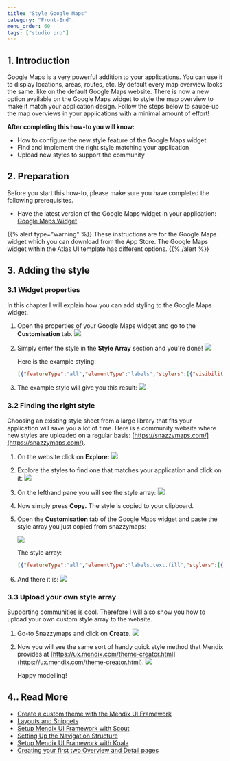 ```yaml
---
title: "Style Google Maps"
category: "Front-End"
menu_order: 60
tags: ["studio pro"]
---
```


## 1. Introduction

Google Maps is a very powerful addition to your applications. You can use it to display locations, areas, routes, etc. By default every map overview looks the same, like on the default Google Maps website. There is now a new option available on the Google Maps widget to style the map overview to make it match your application design. Follow the steps below to sauce-up the map overviews in your applications with a minimal amount of effort!

**After completing this how-to you will know:**

*   How to configure the new style feature of the Google Maps widget
*   Find and implement the right style matching your application
*   Upload new styles to support the community

## 2. Preparation

Before you start this how-to, please make sure you have completed the following prerequisites.

*   Have the latest version of the Google Maps widget in your application: [Google Maps Widget](https://appstore.home.mendix.com/link/app/39/)

{{% alert type="warning" %}}
These instructions are for the Google Maps widget which you can download from the App Store. The Google Maps widget within the Atlas UI template has different options.
{{% /alert %}}

## 3. Adding the style

### 3.1 Widget properties

In this chapter I will explain how you can add styling to the Google Maps widget.

1.  Open the properties of your Google Maps widget and go to the **Customisation** tab.
    ![](attachments/19202780/19398957.png)

2.  Simply enter the style in the **Style Array** section and you're done!
    ![](attachments/19202780/19398956.png)

    Here is the example styling:

    ```json
    [{"featureType":"all","elementType":"labels","stylers":[{"visibility":"off"}]},{"featureType":"administrative","elementType":"all","stylers":[{"visibility":"off"}]},{"featureType":"administrative","elementType":"labels","stylers":[{"visibility":"off"}]},{"featureType":"landscape","elementType":"all","stylers":[{"visibility":"on"}]},{"featureType":"landscape","elementType":"geometry.fill","stylers":[{"color":"#abce83"}]},{"featureType":"landscape","elementType":"labels","stylers":[{"visibility":"off"}]},{"featureType":"poi","elementType":"all","stylers":[{"visibility":"off"}]},{"featureType":"road","elementType":"geometry.fill","stylers":[{"visibility":"simplified"}]},{"featureType":"road","elementType":"labels.text.fill","stylers":[{"color":"#5B5B3F"}]},{"featureType":"road","elementType":"labels.text.stroke","stylers":[{"color":"#ABCE83"}]},{"featureType":"road","elementType":"labels.icon","stylers":[{"visibility":"off"}]},{"featureType":"road.highway","elementType":"geometry","stylers":[{"color":"#EBF4A4"}]},{"featureType":"road.arterial","elementType":"all","stylers":[{"visibility":"off"}]},{"featureType":"road.local","elementType":"all","stylers":[{"visibility":"off"}]},{"featureType":"transit","elementType":"all","stylers":[{"visibility":"off"}]},{"featureType":"water","elementType":"geometry","stylers":[{"visibility":"on"},{"color":"#aee2e0"}]}]
    ```

3.  The example style will give you this result:
    ![](attachments/19202780/19398958.png)

### 3.2 Finding the right style

Choosing an existing style sheet from a large library that fits your application will save you a lot of time. Here is a community website where new styles are uploaded on a regular basis: [https://snazzymaps.com/](https://snazzymaps.com/).

1.  On the website click on **Explore:**
    ![](attachments/19202780/19398959.png)
2.  Explore the styles to find one that matches your application and click on it:
    ![](attachments/19202780/19398960.png)
3.  On the lefthand pane you will see the style array:
    ![](attachments/19202780/19398961.png)
4.  Now simply press **Copy.** The style is copied to your clipboard.
5.  Open the **Customisation** tab of the Google Maps widget and paste the style array you just copied from snazzymaps:

    ![](attachments/19202780/19398962.png)

    The style array:

    ```json
    [{"featureType":"all","elementType":"labels.text.fill","stylers":[{"color":"#ffffff"}]},{"featureType":"all","elementType":"labels.text.stroke","stylers":[{"color":"#000000"},{"lightness":13}]},{"featureType":"administrative","elementType":"geometry.fill","stylers":[{"color":"#000000"}]},{"featureType":"administrative","elementType":"geometry.stroke","stylers":[{"color":"#144b53"},{"lightness":14},{"weight":1.4}]},{"featureType":"landscape","elementType":"all","stylers":[{"color":"#08304b"}]},{"featureType":"poi","elementType":"geometry","stylers":[{"color":"#0c4152"},{"lightness":5}]},{"featureType":"road.highway","elementType":"geometry.fill","stylers":[{"color":"#000000"}]},{"featureType":"road.highway","elementType":"geometry.stroke","stylers":[{"color":"#0b434f"},{"lightness":25}]},{"featureType":"road.arterial","elementType":"geometry.fill","stylers":[{"color":"#000000"}]},{"featureType":"road.arterial","elementType":"geometry.stroke","stylers":[{"color":"#0b3d51"},{"lightness":16}]},{"featureType":"road.local","elementType":"geometry","stylers":[{"color":"#000000"}]},{"featureType":"transit","elementType":"all","stylers":[{"color":"#146474"}]},{"featureType":"water","elementType":"all","stylers":[{"color":"#021019"}]}]
    ```

6.  And there it is:
    ![](attachments/19202780/19398963.png)

### 3.3 Upload your own style array

Supporting communities is cool. Therefore I will also show you how to upload your own custom style array to the website.

1.  Go-to Snazzymaps and click on **Create.**
    **![](attachments/19202780/19398964.png)** 
2.  Now you will see the same sort of handy quick style method that Mendix provides at [https://ux.mendix.com/theme-creator.html](https://ux.mendix.com/theme-creator.html).
    ![](attachments/19202780/19398965.png) 

    Happy modelling!

## 4.. Read More

*   [Create a custom theme with the Mendix UI Framework](create-a-custom-theme-with-the-mendix-ui-framework)
*   [Layouts and Snippets](layouts-and-snippets)
*   [Setup Mendix UI Framework with Scout](setup-mendix-ui-framework-with-scout)
*   [Setting Up the Navigation Structure](../general/setting-up-the-navigation-structure)
*   [Setup Mendix UI Framework with Koala](setup-mendix-ui-framework-with-koala)
*   [Creating your first two Overview and Detail pages](create-your-first-two-overview-and-detail-pages)
